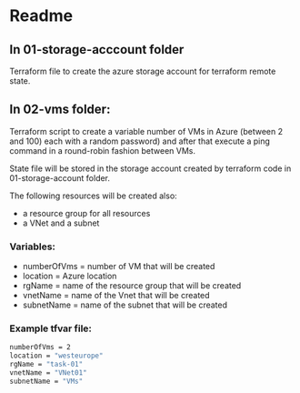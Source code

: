 # Readme

## In 01-storage-acccount folder
Terraform file to create the azure storage account for terraform remote state.

## In 02-vms folder:
Terraform script to create a variable number of VMs in Azure (between 2 and 100) each with a random password) 
and after that execute a ping command in a round-robin fashion between VMs.

State file will be stored in the storage account created by terraform code in 01-storage-account folder.

The following resources will be created also: 
 - a resource group for all resources
 - a VNet and a subnet 

### Variables:
 - numberOfVms = number of VM that will be created
 - location  = Azure location 
 - rgName = name of the resource group that will be created 
 - vnetName = name of the Vnet that will be created
 - subnetName = name of the subnet that will be created

### Example tfvar file:
```bash
numberOfVms = 2
location = "westeurope"
rgName = "task-01"
vnetName = "VNet01"
subnetName = "VMs"
```